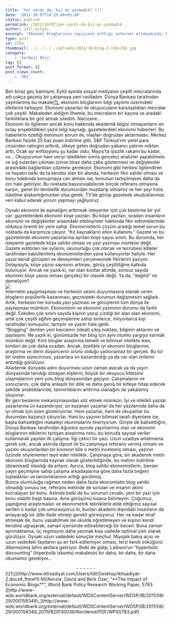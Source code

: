 ```yaml
---
title: 'Yer vardı da, biz mi yazmadık? (!)'
date: '2011-10-07T14:25:46+03:00'
status: publish
permalink: /2011/10/07/yer-vardi-da-biz-mi-yazmadik
author: idil_bilgic
excerpt: 'Ekonomi bloglarının sayısının arttığı internet ortamımızda, hepimiz için azıcık da olsa bilinmesi gereken ekonominin sokaktaki vatandaş tarafından daha iyi anlaşılması için birçok fırsat oluştu. Seçkin köşe yazarı ekonomistlerimizden de bir şeyler öğrenebileceğimiz bilinciyle hareket ederek, sayısı artan ve kaliteli yazarlar barındıran ekonomi bloglarını ve insanımıza etkilerini değerlendiren bir yazı..'
type: post
id: 2764
thumbnail: ../../../../uploads/2011/10/blog-2-150x150.jpg
category:
    - 'Serbest Atış'
tag: []
post_format: []
post_views_count:
    - '381'
---
```

Ben biraz geç kalmışım, Eylül ayında sosyal medyanın çeşitli mecralarında adı çokça geçmiş bir çalışmaya yeni rastladım. Dünya Bankası tarafından yayınlanmış bu makale[\[1\]](http://www.iktisadiyat.com/Users/Idil/Desktop/iktisadiyat-2.docx#_ftn1), ekonomi bloglarının bilgi yayılımı üzerindeki etkilerini tartışıyor. Ekonomi yazarları ile okuyucuların karşılaştıkları mecralar çok çeşitli. Makaleden aldığım ilhamla, bu mecraların bir kaçına ve aradaki farklılıklara bir göz atmak istedim. Nacizane…  
Ekonomi ile ilgilenen ancak konu hakkında akademik bilgisi olmayanların en kolay erişebildikleri yazılı bilgi kaynağı, gazetelerdeki ekonomi haberleri. Bu haberlerin özelliği minimum yorum ile, olayları doğrudan aktarmaları. Merkez Bankası faizde 25 baz puan indirime gitti, S&amp;P Türkiye’nin yerel para cinsinden ratingini arttırdı, ülkeye gelen doğrudan yabancı yatırım miktarı arttı, Ocak ayı enflasyonu şu kadar oldu, Mayıs’ta işsizlik rakamı bu kadar, vs… Okuyucunun ham veriyi işledikten sonra gerçekçi analizler yapabilmesi ve sığ sulardan çıkması içinse biraz daha çaba göstermesi ve değişkenler arasındaki bağlantıları çözmesi gerekiyor. Ekonomi gibi herkesi ilgilendiren ve hayatın belki de ta kendisi olan bir alanda, herkesin fikir sahibi olması ve konu hakkında konuşmaya can atması ise, konunun tartışılmasını daha da zor hale getiriyor. Bu noktada başvurulabilecek birçok referans olmasına karşın, genel bir tembellik durumundan muzdarip olmamız ve her şeyi hızla tüketme alışkanlığımızdan olsa gerek, TV’de görüp gazetede okuduklarımızı veri kabul ederek yorum yapmayı yeğliyoruz.  
  
Oysaki ekonomi ile aşinalığını arttırmak isteyenler için çok kestirme bir yol var: gazetelerdeki ekonomi köşe yazıları. Bu köşe yazıları, sıradan insanların ekonomi ve değişkenler arasındaki etkileşimler hakkında fikir edinmelerinde oldukça önemli bir yere sahip. Ekonomistlerin çözüm aradığı temel sorun bu noktada da karşımıza çıkıyor. “Kıt kaynakların etkin kullanımı.” Gazete ve bu gazetelerde ekonomi yazarlarına ayrılan köşe sayısı sınırlı. Bu durumda, her isteyenin gazetede köşe sahibi olması ve yazı yazması mümkün değil. Gazete editörleri ise oylarını, okunurluğu çok olacak ve tecrübesi kitleler tarafından kabullenilmiş ekonomistlerden yana kullanıyorlar haliyle. Her yazar kendi görüşleri ve deneyimleri çerçevesinde fikirlerini yazıyor. Dolayısıyla, köşe yazısı sayısının artması, görüş çeşitliliğine katkıda bulunuyor. Ancak ne yazık ki, var olan kısıtlar altında, sonsuz sayıda ekonomi köşe yazısı olması gerçekçi bir olasılık değil. Ya da, “değildi” mi demeliyim?  
[![](http://46.137.161.244/wp-content/uploads/2011/10/e-blog1.jpg)](http://46.137.161.244/wp-content/uploads/2011/10/e-blog1.jpg)  
İnternetin yaygınlaşması ve herkesin sesini duyurmasına olanak veren blogların popülerlik kazanması, geçmişteki durumun değişmesini sağladı. Artık, herkesin her konuda yazı yazması ve görüşlerini tüm dünya ile paylaşması mümkün. Ekonominin ve ekonomi yazınının durumu da farklı değil. Eskiden çok sınırlı sayıda kişinin yazıp çizdiği bir alan olan ekonomi, artık çok çeşitli eğitim geçmişlerine sahip binlerce, milyonlarca kişi tarafından konuşulur, tartışılır ve yazılır hale geldi.  
“Blogging” denilen yeni kavramın (ideal) çıkış noktası, bilginin aktarımı ve paylaşımı. Ne yazık ki, günümüzde her blog için aynı olumlu yargıya varmak mümkün değil. Kimi bloglar araştırma temelli ve bilimsel nitelikte iken, kimileri de çok daha sıradan. Ancak, özellikle iyi ekonomi bloglarının, araştırma ve derin düşüncenin ürünü olduğu yadsınamaz bir gerçek. Bu tür bir üretim sürecininse, yazarlara ün kazandırdığı ya da var olan ünlerini arttırdığı görülüyor.  
Akademik dünyada adını duyurması uzun zaman alacak ya da yayın dünyasında tanıdığı olmayan kişilerin, büyük bir okuyucu kitlesine ulaşmalarının yeni yolu blog dünyasından geçiyor. Çalışmalarını ve sonuçlarını, çok daha anlaşılır bir dille ve daha geniş bir kitleye hitap edecek şekilde anlattıklarında, tanınırlıklarını arttırma olanağını da yakalamış oluyorlar.  
Bir geri besleme mekanizmasından söz etmek mümkün. İyi ve nitelikli yazılar yazarlarına ün kazandırıyor, ün kazanan yazarlar da her yazılarında daha da iyi olmak için özen gösteriyorlar. Hem yazarlar, hem de okuyanlar bu durumdan kazançlı çıkıyorlar. Hani bu yazının bilimsel tarafı diyenlere ise, başta bahsettiğim makaleyi okunmalarını öneriyorum. Girişte de bahsettiğim, Dünya Bankası tarafından Ağustos ayında yayınlanmış olan ve ekonomi bloglarının etkilerini tartışan araştırma notu, bu konuda sayısal veriler kullanılarak yapılan ilk çalışma. İlgi çekici bir yazı. Uzun uzadıya anlatmama gerek yok, ancak aslında dipnot ile bu çalışmaya referans vermiş olmam ve yazımı okuyanlardan bir kısmının bile o metni incelemiş olması, yazının özünde söylenenleri teyit eder nitelikte. Çalışmaya göre, bir akademik metin ekonomi bloglarında kaynak olarak gösterildiğinde, bu metnin indirilme (download) olasılığı da artıyor. Ayrıca, blog sahibi ekonomistlerin, benzer yayın geçmişine sahip çalışma arkadaşlarına göre daha fazla beğeni topladıkları ve tanınırlıklarının arttığı görülmüş.  
Bunca olumluluğa rağmen neden daha fazla ekonomistin blog sahibi olmadığı sorusu ise, referans metinde de sorulan ve insanın aklını kurcalayan bir konu. Aslında belki de bu sorunun cevabı, yeni bir yazı için konu olabilir başlı başına. Ama görüşümü kısaca belirteyim. Çoğumuz, yaptığımız araştırmaları ve ekonometrik tekniklerle elde ettiğimiz sayısal verileri o kadar çok umursuyoruz ki, bunları akademi dışındaki insanların da anlayacağı bir dille ifade etmeyi gerekli görmüyoruz. Her ne kadar itiraf etmesek de, bunu yapabilmek ise okulda öğretilmeyen ve kişinin kendi kendine uğraşarak, zaman içerisinde edinebileceği bir beceri. Buna zaman ayırmaktansa, üç regresyon daha yazmak kısa vadede optimal çıktı olarak görülüyor. Oysaki uzun vadedeki sonuçlar meçhul. Miyopik bakış açısı ve uzun vadedeki faydanın şu an fark edilemiyor olması, terzi kendi söküğünü dikemezmiş lafını akıllara getiriyor. Belki de gidip, Laibson’un “hyperbolic discounting” (hiperbolik iskonto) makalesini bir daha, bir daha, bir daha okumamız gerekiyor…

<div align="center">- - - - - -

</div>[\[1\]](http://www.iktisadiyat.com/Users/Idil/Desktop/iktisadiyat-2.docx#_ftnref1) McKenzie, David and Berk Özer, “**The Impact of Economic Blogs**”, World Bank Policy Research Working Paper, 5783. ([http://www-wds.worldbank.org/external/default/WDSContentServer/WDSP/IB/2011/08/29/000158349\_](http://www-wds.worldbank.org/external/default/WDSContentServer/WDSP/IB/2011/08/29/000158349_20110829130036/Rendered/PDF/WPS5783.pdf)